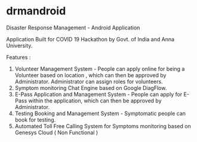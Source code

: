 # drmandroid
Disaster Response Management - Android Application

Application Built for COVID 19 Hackathon by Govt. of India and Anna University.

Features :

1. Volunteer Management System - People can apply online for being a Volunteer based on location , which can then be approved by Administrator. Administrator can assign roles for volunteers. 
2. Symptom monitoring Chat Engine based on Google DiagFlow.
3. E-Pass Application and Management System - People can apply for E-Pass within the application, which can then be approved by Administrator.
4. Testing Booking and Management System - Symptomatic people can book for testing.
5. Automated Toll Free Calling System for Symptoms monitoring based on Genesys Cloud ( Non Functional )
